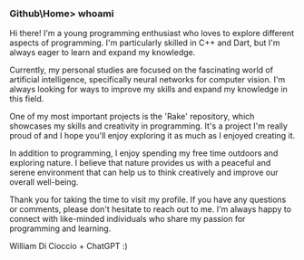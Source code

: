 ### Github\Home> whoami

Hi there! I'm a young programming enthusiast who loves to explore different aspects of programming. I'm particularly skilled in C++ and Dart, but I'm always eager to learn and expand my knowledge.

Currently, my personal studies are focused on the fascinating world of artificial intelligence, specifically neural networks for computer vision. I'm always looking for ways to improve my skills and expand my knowledge in this field.

One of my most important projects is the 'Rake' repository, which showcases my skills and creativity in programming. It's a project I'm really proud of and I hope you'll enjoy exploring it as much as I enjoyed creating it.

In addition to programming, I enjoy spending my free time outdoors and exploring nature. I believe that nature provides us with a peaceful and serene environment that can help us to think creatively and improve our overall well-being.

Thank you for taking the time to visit my profile. If you have any questions or comments, please don't hesitate to reach out to me. I'm always happy to connect with like-minded individuals who share my passion for programming and learning.

William Di Cioccio + ChatGPT :)

